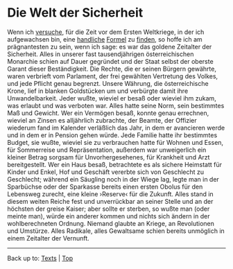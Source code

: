 # Die Welt der Sicherheit

Wenn ich [versuche](../../verbs/v/ve/versuchen.md), für die Zeit vor dem Ersten Weltkriege, in der ich aufgewachsen bin, eine [handliche](../../adjectives/h/ha/handlich.md) [Formel](../../nouns/f/fo/Formel.md) zu [finden](../../verbs/f/fi/finden.md), so hoffe ich am prägnantesten zu sein, wenn ich sage: es war das goldene Zeitalter der Sicherheit. Alles in unserer fast tausendjährigen österreichischen Monarchie schien auf Dauer gegründet und der Staat selbst der oberste Garant dieser Beständigkeit. Die Rechte, die er seinen Bürgern gewährte, waren verbrieft vom Parlament, der frei gewählten Vertretung des Volkes, und jede Pflicht genau begrenzt. Unsere Währung, die österreichische Krone, lief in blanken Goldstücken um und verbürgte damit ihre Unwandelbarkeit. Jeder wußte, wieviel er besaß oder wieviel ihm zukam, was erlaubt und was verboten war. Alles hatte seine Norm, sein bestimmtes Maß und Gewicht. Wer ein Vermögen besaß, konnte genau errechnen, wieviel an Zinsen es alljährlich zubrachte, der Beamte, der Offizier wiederum fand im Kalender verläßlich das Jahr, in dem er avancieren werde und in dem er in Pension gehen würde. Jede Familie hatte ihr bestimmtes Budget, sie wußte, wieviel sie zu verbrauchen hatte für Wohnen und Essen, für Sommerreise und Repräsentation, außerdem war unweigerlich ein kleiner Betrag sorgsam für Unvorhergesehenes, für Krankheit und Arzt bereitgestellt. Wer ein Haus besaß, betrachtete es als sichere Heimstatt für Kinder und Enkel, Hof und Geschäft vererbte sich von Geschlecht zu Geschlecht; während ein Säugling noch in der Wiege lag, legte man in der Sparbüchse oder der Sparkasse bereits einen ersten Obolus für den Lebensweg zurecht, eine kleine ›Reserve‹ für die Zukunft. Alles stand in diesem weiten Reiche fest und unverrückbar an seiner Stelle und an der höchsten der greise Kaiser; aber sollte er sterben, so wußte man (oder meinte man), würde ein anderer kommen und nichts sich ändern in der wohlberechneten Ordnung. Niemand glaubte an Kriege, an Revolutionen und Umstürze. Alles Radikale, alles Gewaltsame schien bereits unmöglich in einem Zeitalter der Vernunft.

----

Back up to: [Texts](../index.md) | [Top](../../index.md)
